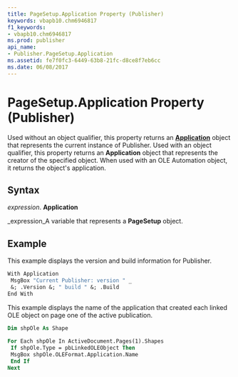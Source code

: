 ```yaml
---
title: PageSetup.Application Property (Publisher)
keywords: vbapb10.chm6946817
f1_keywords:
- vbapb10.chm6946817
ms.prod: publisher
api_name:
- Publisher.PageSetup.Application
ms.assetid: fe7f0fc3-6449-63b8-21fc-d8ce8f7eb6cc
ms.date: 06/08/2017
---
```



# PageSetup.Application Property (Publisher)

Used without an object qualifier, this property returns an  **[Application](Publisher.Application.md)** object that represents the current instance of Publisher. Used with an object qualifier, this property returns an  **Application** object that represents the creator of the specified object. When used with an OLE Automation object, it returns the object's application.


## Syntax

 _expression_. **Application**

 _expression_A variable that represents a  **PageSetup** object.


## Example

This example displays the version and build information for Publisher.


```vb
With Application 
 MsgBox "Current Publisher: version " _ 
 &; .Version &; " build " &; .Build 
End With
```

This example displays the name of the application that created each linked OLE object on page one of the active publication.




```vb
Dim shpOle As Shape 
 
For Each shpOle In ActiveDocument.Pages(1).Shapes 
 If shpOle.Type = pbLinkedOLEObject Then 
 MsgBox shpOle.OLEFormat.Application.Name 
 End If 
Next
```



